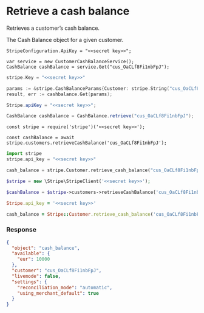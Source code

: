 # Retrieve a cash balance

Retrieves a customer’s cash balance.

The Cash Balance object for a given customer.


```dotnet
StripeConfiguration.ApiKey = "<<secret key>>";

var service = new CustomerCashBalanceService();
CashBalance cashBalance = service.Get("cus_OaCLf8Fi1nbFpJ");
```

```go
stripe.Key = "<<secret key>>"

params := &stripe.CashBalanceParams{Customer: stripe.String("cus_OaCLf8Fi1nbFpJ")};
result, err := cashbalance.Get(params);
```

```java
Stripe.apiKey = "<<secret key>>";

CashBalance cashBalance = CashBalance.retrieve("cus_OaCLf8Fi1nbFpJ");
```

```node
const stripe = require('stripe')('<<secret key>>');

const cashBalance = await stripe.customers.retrieveCashBalance('cus_OaCLf8Fi1nbFpJ');
```

```python
import stripe
stripe.api_key = "<<secret key>>"

cash_balance = stripe.Customer.retrieve_cash_balance("cus_OaCLf8Fi1nbFpJ")
```

```php
$stripe = new \Stripe\StripeClient('<<secret key>>');

$cashBalance = $stripe->customers->retrieveCashBalance('cus_OaCLf8Fi1nbFpJ', []);
```

```ruby
Stripe.api_key = '<<secret key>>'

cash_balance = Stripe::Customer.retrieve_cash_balance('cus_OaCLf8Fi1nbFpJ')
```

### Response

```json
{
  "object": "cash_balance",
  "available": {
    "eur": 10000
  },
  "customer": "cus_OaCLf8Fi1nbFpJ",
  "livemode": false,
  "settings": {
    "reconciliation_mode": "automatic",
    "using_merchant_default": true
  }
}
```